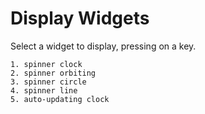 Display Widgets 
===============

Select a widget to display, pressing on a key.

    1. spinner clock
    2. spinner orbiting
    3. spinner circle
    4. spinner line
    5. auto-updating clock
